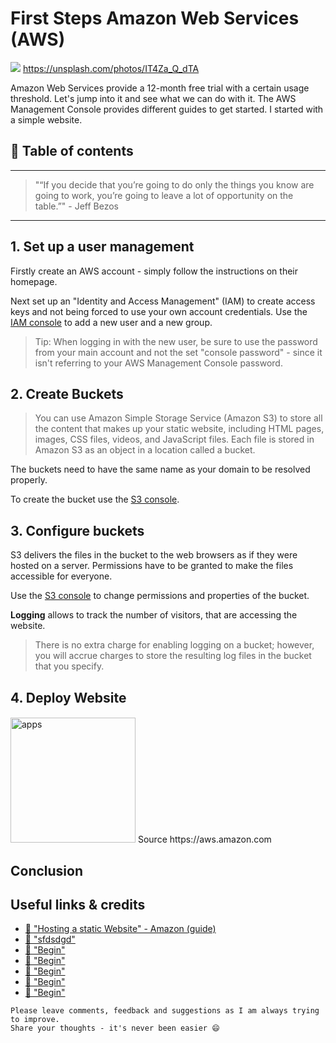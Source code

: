# First Steps Amazon Web Services (AWS)

[<img src="https://images.unsplash.com/reserve/wBE2ADjQzK2ubCBMiy7T_DSC_0285.JPG?dpr=2&auto=format&fit=crop&w=767&h=511&q=80&cs=tinysrgb&crop=">](https://unsplash.com/photos/IT4Za_Q_dTA) https://unsplash.com/photos/IT4Za_Q_dTA

Amazon Web Services provide a 12-month free trial with a certain usage threshold. Let's jump into it and see what we can do with it.
The AWS Management Console provides different guides to get started. I started with a simple website.



## 📄 Table of contents



---

>"“If you decide that you’re going to do only the things you know are going to work, you’re going to leave a lot of opportunity on the table.”" - Jeff Bezos

---


## 1. Set up a user management
Firstly create an AWS account - simply follow the instructions on their homepage.

Next set up an "Identity and Access Management" (IAM) to create access keys and not being forced to use your own account credentials.
Use the [IAM console](https://console.aws.amazon.com/iam/) to add a new user and a new group.

>Tip: When logging in with the new user, be sure to use the password from your main account and not the set "console password" - since it isn't referring to your AWS Management Console password.

## 2. Create Buckets

>You can use Amazon Simple Storage Service (Amazon S3) to store all the content that makes up your static website, including HTML pages, images, CSS files, videos, and JavaScript files. Each file is stored in Amazon S3 as an object in a location called a bucket.

The buckets need to have the same name as your domain to be resolved properly.

To create the bucket use the [S3 console](https://console.aws.amazon.com/s3/).

## 3. Configure buckets
S3 delivers the files in the bucket to the web browsers as if they were hosted on a server. Permissions have to be granted to make the files accessible for everyone.

Use the [S3 console](https://console.aws.amazon.com/s3/) to change permissions and properties of the bucket.

**Logging** allows to track the number of visitors, that are accessing the website.
>There is no extra charge for enabling logging on a bucket; however, you will accrue charges to store the resulting log files in the bucket that you specify.

## 4. Deploy Website




####


<img src="https://media.amazonwebservices.com/blog/2007/big_pbaws_logo_300px.jpg" alt="apps" height="200"/>
Source https://aws.amazon.com

## Conclusion





## Useful links & credits
- [📄 "Hosting a static Website" - Amazon (guide)](https://aws.amazon.com/de/getting-started/projects/host-static-website/?c_1)
- [📄 "sfdsdgd"](afgafgadgads)
- [📄 "Begin"](afgafgadgads)
- [📄 "Begin"](afgafgadgads)
- [📄 "Begin"](afgafgadgads)
- [📄 "Begin"](afgafgadgads)
- [📄 "Begin"](afgafgadgads)

```
Please leave comments, feedback and suggestions as I am always trying to improve.
Share your thoughts - it's never been easier 😄
```

<!-- Written by Daniel Deutsch (deudan1010@gmail.com) -->
